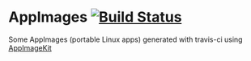 # AppImages [![Build Status](https://travis-ci.org/probonopd/AppImages.svg)](https://travis-ci.org/probonopd/AppImages)

Some AppImages (portable Linux apps) generated with travis-ci using [AppImageKit](https://github.com/probonopd/appimagekit)
